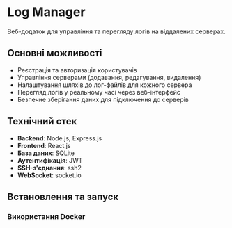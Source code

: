 # Log Manager

Веб-додаток для управління та перегляду логів на віддалених серверах.

## Основні можливості

- Реєстрація та авторизація користувачів
- Управління серверами (додавання, редагування, видалення)
- Налаштування шляхів до лог-файлів для кожного сервера
- Перегляд логів у реальному часі через веб-інтерфейс
- Безпечне зберігання даних для підключення до серверів

## Технічний стек

- **Backend**: Node.js, Express.js
- **Frontend**: React.js
- **База даних**: SQLite
- **Аутентифікація**: JWT
- **SSH-з'єднання**: ssh2
- **WebSocket**: socket.io

## Встановлення та запуск

### Використання Docker
